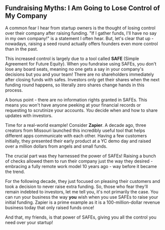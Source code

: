 ## Fundraising Myths: I Am Going to Lose Control of My Company 

A common fear I hear from startup owners is the thought of losing control over their company after raising funding. "If I gather funds, I'll have no say in my own company!" is a statement I often hear. But, let's clear that up - nowadays, raising a seed round actually offers founders even more control than in the past. 

This increased control is largely due to a tool called **SAFE** (Simple Agreement for Future Equity). When you fundraise using SAFEs, you don't lose any board seats, meaning no one gets a say in your company's decisions but you and your team! There are no shareholders immediately after closing funds with safes. Investors only get their shares when the next funding round happens, so literally zero shares change hands in this process.

A bonus point - there are no information rights granted in SAFEs. This means you won't have anyone peeking at your financial records or requesting to scrutinize your accounts. _You_ decide when and how to share updates with investors. 

Time for a real-world example! Consider **Zapier**. A decade ago, three creators from Missouri launched this incredibly useful tool that helps different apps communicate with each other. Having a few customers initially, they presented their early product at a YC demo day and raised over a million dollars from angels and small funds. 

The crucial part was they harnessed the power of SAFEs! Raising a bunch of checks allowed them to run their company just the way they desired - embracing a fully remote work model 10 years ago - way before it became the trend.

For the following decade, they just focused on pleasing their customers and took a decision to never raise extra funding. So, those who fear they'll remain indebted to investors, let me tell you, it's not primarily the case. You can run your business the way **you** wish when you use SAFEs to raise your initial funding. Zapier is a prime example as it is a 100-million-dollar revenue business today that only raised funds once! 

And that, my friends, is that power of SAFEs, giving you all the control you need over your startup!